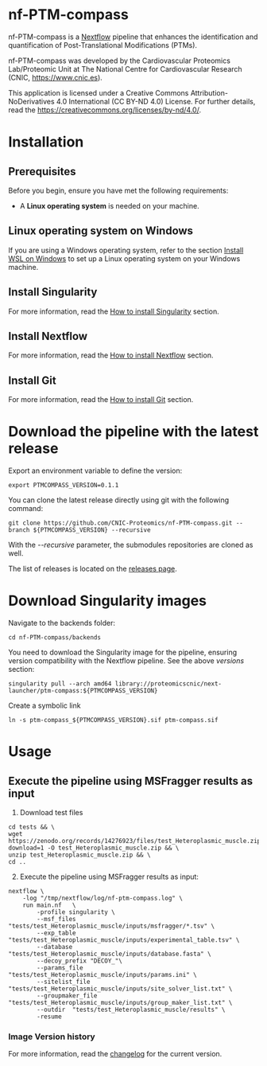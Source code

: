 # nf-PTM-compass

nf-PTM-compass is a [Nextflow](https://www.nextflow.io/) pipeline that enhances the identification and quantification of Post-Translational Modifications (PTMs).

<!-- ![Workflow schema](docs/images/pipeline.png) -->

nf-PTM-compass was developed by the Cardiovascular Proteomics Lab/Proteomic Unit at The National Centre for Cardiovascular Research (CNIC, https://www.cnic.es).

This application is licensed under a Creative Commons Attribution-NoDerivatives 4.0 International (CC BY-ND 4.0) License. For further details, read the https://creativecommons.org/licenses/by-nd/4.0/.

# Installation

## Prerequisites

Before you begin, ensure you have met the following requirements:

- A **Linux operating system** is needed on your machine.

## Linux operating system on Windows

If you are using a Windows operating system, refer to the section [Install WSL on Windows](docs/WSL.md) to set up a Linux operating system on your Windows machine.

## Install Singularity

For more information, read the [How to install Singularity](docs/SingularityCE.md) section.

## Install Nextflow

For more information, read the [How to install Nextflow](docs/Nextflow.md) section.

## Install Git

For more information, read the [How to install Git](docs/Git.md) section.

# Download the pipeline with the latest release

Export an environment variable to define the version:
```
export PTMCOMPASS_VERSION=0.1.1
```

You can clone the latest release directly using git with the following command:
```
git clone https://github.com/CNIC-Proteomics/nf-PTM-compass.git --branch ${PTMCOMPASS_VERSION} --recursive
```
With the *--recursive* parameter, the submodules repositories are cloned as well.

The list of releases is located on the [releases page](https://github.com/CNIC-Proteomics/nf-PTM-compass/releases).

# Download Singularity images

Navigate to the backends folder:
```
cd nf-PTM-compass/backends
```

You need to download the Singularity image for the pipeline, ensuring version compatibility with the Nextflow pipeline. See the above *versions* section:
```
singularity pull --arch amd64 library://proteomicscnic/next-launcher/ptm-compass:${PTMCOMPASS_VERSION}
```

Create a symbolic link
```
ln -s ptm-compass_${PTMCOMPASS_VERSION}.sif ptm-compass.sif
```


# Usage

## Execute the pipeline using MSFragger results as input

1. Download test files
```
cd tests && \
wget https://zenodo.org/records/14276923/files/test_Heteroplasmic_muscle.zip?download=1 -O test_Heteroplasmic_muscle.zip && \
unzip test_Heteroplasmic_muscle.zip && \
cd ..
```

2. Execute the pipeline using MSFragger results as input:
```
nextflow \
    -log "/tmp/nextflow/log/nf-ptm-compass.log" \
    run main.nf   \
        -profile singularity \
        --msf_files "tests/test_Heteroplasmic_muscle/inputs/msfragger/*.tsv" \
        --exp_table "tests/test_Heteroplasmic_muscle/inputs/experimental_table.tsv" \
        --database "tests/test_Heteroplasmic_muscle/inputs/database.fasta" \
        --decoy_prefix "DECOY_"\
        --params_file "tests/test_Heteroplasmic_muscle/inputs/params.ini" \
        --sitelist_file "tests/test_Heteroplasmic_muscle/inputs/site_solver_list.txt" \
        --groupmaker_file "tests/test_Heteroplasmic_muscle/inputs/group_maker_list.txt" \
        --outdir  "tests/test_Heteroplasmic_muscle/results" \
        -resume
```


### Image Version history

For more information, read the [changelog](changelog.md) for the current version.